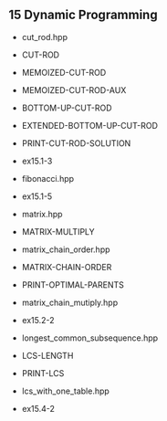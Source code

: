 15	Dynamic Programming
---------------------------

- cut_rod.hpp
 - CUT-ROD
 - MEMOIZED-CUT-ROD
 - MEMOIZED-CUT-ROD-AUX
 - BOTTOM-UP-CUT-ROD
 - EXTENDED-BOTTOM-UP-CUT-ROD
 - PRINT-CUT-ROD-SOLUTION
 - ex15.1-3

- fibonacci.hpp
 - ex15.1-5

- matrix.hpp
 - MATRIX-MULTIPLY

- matrix_chain_order.hpp
 - MATRIX-CHAIN-ORDER
 - PRINT-OPTIMAL-PARENTS

- matrix_chain_mutiply.hpp
 - ex15.2-2

- longest_common_subsequence.hpp
 - LCS-LENGTH
 - PRINT-LCS

- lcs_with_one_table.hpp
 - ex15.4-2
